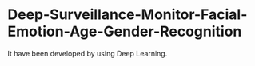 # Deep-Surveillance-Monitor-Facial-Emotion-Age-Gender-Recognition
It have been developed by using Deep Learning.

